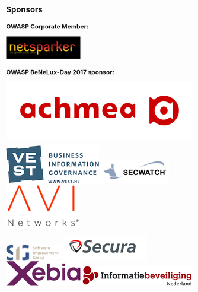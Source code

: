 ## Sponsors

### OWASP Corporate Member:

[![Netsparker](assets/images/sponsors/200x60_netsparker_logo.png)](https://www.netsparker.com/)

### OWASP BeNeLux-Day 2017 sponsor:

[![Achmea](assets/images/sponsors/Achmea_L1_RGB_colour.jpg)](https://www.achmea.nl/)  

[![Vest](assets/images/sponsors/Vest.jpg)](http://www.vest.nl/)
[![Secwatch](assets/images/sponsors/Secwatch_logo_small.png)](https://secwatch.nl/)
[![Avi](assets/images/sponsors/200px-Avi_Logo_Transparent_Background_300pix.png)](https://avinetworks.com/)  

[![SIG](assets/images/sponsors/SIG_LOGO.png)](http://www.sig.eu/security)
[![Secura](assets/images/sponsors/Secura_logo_small.png)](https://www.secura.com/)
[![Xebia](assets/images/sponsors/200px-Xebia_logo-large-transparent.png)](https://xebia.com/agile-software-security)
[![Informatiebeveiliging](assets/images/sponsors/Logo_Informatiebeveiliging-200.png)](https://informatiebeveiliging.nl/)  
